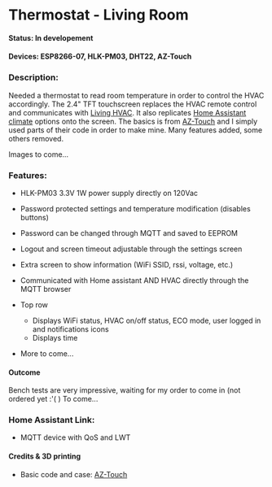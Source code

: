# Thermostat - Living Room #

#### Status: In developement ####

#### Devices: ESP8266-07, HLK-PM03, DHT22, AZ-Touch ####

### Description: ###
Needed a thermostat to read room temperature in order to control the HVAC accordingly.
The 2.4" TFT touchscreen replaces the HVAC remote control and communicates with [Living HVAC](https://github.com/SupremeSports/HA-Domotic/tree/master/Devices/Heaters%20and%20Thermostats/Living%20HVAC).
It also replicates [Home Assistant climate](https://www.home-assistant.io/integrations/climate/) options onto the screen.
The basics is from [AZ-Touch](https://www.hwhardsoft.de/english/projects/arduitouch-esp/) and I simply used parts of their code in order to make mine. Many features added, some others removed.

Images to come...
<!-- ![alt text](images/AddedControl.jpg "Control Board")

![alt text](images/IRdiode.jpg "IR LED setup")

![alt text](images/TempSencor.jpg "Temperature Sensor") -->

### Features: ###
- HLK-PM03 3.3V 1W power supply directly on 120Vac
- Password protected settings and temperature modification (disables buttons)
- Password can be changed through MQTT and saved to EEPROM
- Logout and screen timeout adjustable through the settings screen
- Extra screen to show information (WiFi SSID, rssi, voltage, etc.)
- Communicated with Home assistant AND HVAC directly through the MQTT browser

- Top row 
    - Displays WiFi status, HVAC on/off status, ECO mode, user logged in and notifications icons
    - Displays time
- More to come...

#### Outcome ####
Bench tests are very impressive, waiting for my order to come in (not ordered yet :'( )
To come...

### Home Assistant Link: ###
- MQTT device with QoS and LWT

#### Credits & 3D printing
- Basic code and case: [AZ-Touch](https://www.hwhardsoft.de/english/projects/arduitouch-esp/)
